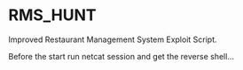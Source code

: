 # RMS_HUNT
Improved Restaurant Management System Exploit Script.

Before the start run netcat session
and get the reverse shell...
